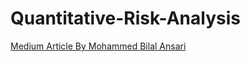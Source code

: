 # Quantitative-Risk-Analysis

[Medium Article By Mohammed Bilal Ansari](https://medium.com/@mohammedbilalansari.321)
